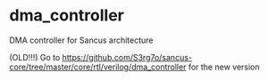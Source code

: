 # dma_controller
DMA controller for Sancus architecture

(OLD!!!) Go to https://github.com/S3rg7o/sancus-core/tree/master/core/rtl/verilog/dma_controller for the new version
